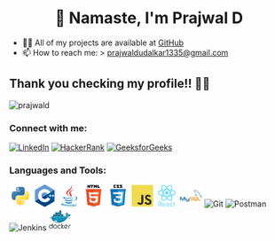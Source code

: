<h1 align="center">👋 Namaste, I'm Prajwal D</h1>
<!-- <h3 align="center">A passionate Software Developer👨‍💻!</h3> -->

- 👨‍💻 All of my projects are available at [GitHub](https://github.com/PrajwalD09?tab=repositories)
- 📫 How to reach me: > [prajwaldudalkar1335@gmail.com](mailto:prajwaldudalkar1335@gmail.com)

<h2 align-"center">Thank you checking my profile!! 👩‍💻</h2>
<p align="left"> <img src="https://komarev.com/ghpvc/?username=PrajwalD09&label=Profile%20views&color=ff3d3d&style=plastic" alt="prajwald" /> </p>

<h3 align="left">Connect with me:</h3>
<p align="left">
<a href="www.linkedin.com/in/prajwal-d-80b318208/" target="_blank"><img src="https://raw.githubusercontent.com/rahuldkjain/github-profile-readme-generator/master/src/images/icons/Social/linked-in-alt.svg" alt="LinkedIn" height="30" width="40" /></a>
<a href="https://www.hackerrank.com/profile/prajwalorignal" target="_blank"><img src="https://raw.githubusercontent.com/rahuldkjain/github-profile-readme-generator/master/src/images/icons/Social/hackerrank.svg" alt="HackerRank" height="30" width="40" /></a>
<!-- <a href=" " target="_blank"><img src="https://raw.githubusercontent.com/rahuldkjain/github-profile-readme-generator/master/src/images/icons/Social/leet-code.svg" alt="LeetCode" height="30" width="40" /></a> -->
<a href="https://www.geeksforgeeks.org/user/prajwaldud9fys/" target="_blank"><img src="https://raw.githubusercontent.com/rahuldkjain/github-profile-readme-generator/master/src/images/icons/Social/geeks-for-geeks.svg" alt="GeeksforGeeks" height="30" width="40" /></a>
</p>

<h3 align="left">Languages and Tools:</h3>
<p align="left">
<img src="https://raw.githubusercontent.com/devicons/devicon/master/icons/python/python-original.svg" alt="Python" width="40" height="40"/> 
<img src="https://raw.githubusercontent.com/devicons/devicon/master/icons/cplusplus/cplusplus-original.svg" alt="C++" width="40" height="40"/> 
<img src="https://raw.githubusercontent.com/devicons/devicon/master/icons/java/java-original.svg" alt="Java" width="40" height="40"/> 
<img src="https://raw.githubusercontent.com/devicons/devicon/master/icons/html5/html5-original-wordmark.svg" alt="HTML5" width="40" height="40"/> 
<img src="https://raw.githubusercontent.com/devicons/devicon/master/icons/css3/css3-original-wordmark.svg" alt="CSS3" width="40" height="40"/> 
<img src="https://raw.githubusercontent.com/devicons/devicon/master/icons/javascript/javascript-original.svg" alt="JavaScript" width="40" height="40"/> 
<img src="https://raw.githubusercontent.com/devicons/devicon/master/icons/react/react-original-wordmark.svg" alt="React" width="40" height="40"/> 
<img src="https://raw.githubusercontent.com/devicons/devicon/master/icons/mysql/mysql-original-wordmark.svg" alt="MySQL" width="40" height="40"/> 
<img src="https://www.vectorlogo.zone/logos/git-scm/git-scm-icon.svg" alt="Git" width="40" height="40"/> 
<img src="https://www.vectorlogo.zone/logos/getpostman/getpostman-icon.svg" alt="Postman" width="40" height="40"/> 
<img src="https://www.vectorlogo.zone/logos/jenkins/jenkins-icon.svg" alt="Jenkins" width="40" height="40"/> 
<img src="https://raw.githubusercontent.com/devicons/devicon/master/icons/docker/docker-original-wordmark.svg" alt="Docker" width="40" height="40"/> 

<!--
<img src="https://raw.githubusercontent.com/devicons/devicon/master/icons/amazonwebservices/amazonwebservices-original-wordmark.svg" alt="AWS" width="40" height="40"/> 
<img src="https://www.vectorlogo.zone/logos/microsoft_azure/microsoft_azure-icon.svg" alt="Azure" width="40" height="40"/> 
<img src="https://www.vectorlogo.zone/logos/kubernetes/kubernetes-icon.svg" alt="Kubernetes" width="40" height="40"/> 
<img src="https://www.vectorlogo.zone/logos/springio/springio-icon.svg" alt="Spring" width="40" height="40"/>
-->
</p>

<p align="center"><img src="https://github-read
